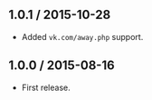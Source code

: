 1.0.1 / 2015-10-28
------------------

- Added `vk.com/away.php` support.


1.0.0 / 2015-08-16
------------------

- First release.
